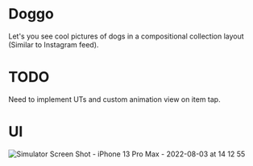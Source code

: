 # Doggo
Let's you see cool pictures of dogs in a compositional collection layout (Similar to Instagram feed).

# TODO
Need to implement UTs and custom animation view on item tap.

# UI

![Simulator Screen Shot - iPhone 13 Pro Max - 2022-08-03 at 14 12 55](https://user-images.githubusercontent.com/67622205/182565558-08d58c8e-b734-4fd7-bfc6-30171eb601ec.png)
